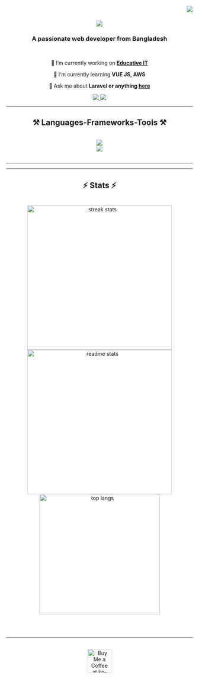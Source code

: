 <img align="right" src="https://visitor-badge.laobi.icu/badge?page_id=sakibboris.sakibboris" />

<h1 align="center">
    <img src="https://readme-typing-svg.herokuapp.com/?font=Righteous&size=35&center=true&vCenter=true&width=500&height=70&duration=4000&lines=Hi+There!+👋;+I'm+Asifuuddoula+Sakib!;" />
</h1>

<h3 align="center">A passionate web developer from Bangladesh</h3>

<br/>

<div align="center">
 
 🔭 I’m currently working on **[Educative IT](https://educativeit.com/)**
 
 🌱 I’m currently learning **VUE JS, AWS**

💬 Ask me about **Laravel or anything [here](https://github.com/sakibboris/sakibboris/issues)**

 </div>
 
<div align="center"> 
  <a href="mailto:asifuddoula76@gmail.com">
    <img src="https://img.shields.io/badge/Gmail-333333?style=for-the-badge&logo=gmail&logoColor=red" />
  </a>
  <a href="https://linkedin.com/in/asifuddoula-sakib" target="_blank">
    <img src="https://img.shields.io/badge/LinkedIn-0077B5?style=for-the-badge&logo=linkedin&logoColor=white" target="_blank" />
  </a>
</div>

 <hr/>
 
<h2 align="center">⚒️ Languages-Frameworks-Tools ⚒️</h2>
<br/>
<div align="center">
    <img src="https://skillicons.dev/icons?i=php,vue,laravel,mysql" /><br>
    <img src="https://skillicons.dev/icons?i=html,css,bootstrap,jquery,js,github" /><br>
</div>

<br/>
<hr/>

<hr/>

<h2 align="center">⚡ Stats ⚡</h2>
<br>
<div align=center>
  <img width=390 src="https://github-readme-streak-stats-sakibboris.vercel.app/?user=sakibboris&count_private=true&theme=react&border_radius=10" alt="streak stats"/>
  <img width=390 src="https://github-readme-stats-sakibboris.vercel.app/api?username=sakibboris&count_private=true&show_icons=true&theme=react&rank_icon=github&border_radius=10" alt="readme stats" />
  <br/>
  <img width=325 align="center" src="https://github-readme-stats-sakibboris.vercel.app/api/top-langs/?username=sakibboris&hide=HTML&langs_count=8&layout=compact&theme=react&border_radius=10&size_weight=0.5&count_weight=0.5&exclude_repo=github-readme-stats" alt="top langs" />
</div>

<br/><br/>

<hr/>

<br/>

<div align="center">
<a href='https://ko-fi.com/V7V4RAK9C' target='_blank'><img height='64' style='border:0px;height:64px;' src='https://storage.ko-fi.com/cdn/kofi1.png?v=3' border='0' alt='Buy Me a Coffee at ko-fi.com' /></a>
</div>

<br/>
